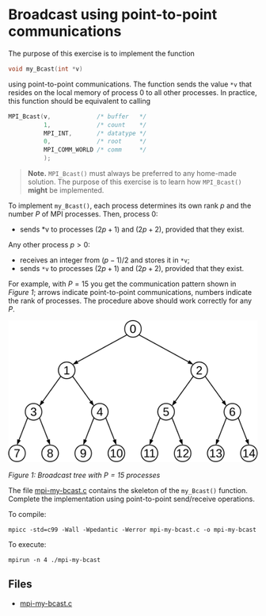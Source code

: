 # Broadcast using point-to-point communications

The purpose of this exercise is to implement the function

```C
void my_Bcast(int *v)
```

using point-to-point communications.
The function sends the value `*v` that resides on the local memory of process 0 to all other processes.
In practice, this function should be equivalent to calling

```C
MPI_Bcast(v,             /* buffer   */
          1,             /* count    */
          MPI_INT,       /* datatype */
          0,             /* root     */
          MPI_COMM_WORLD /* comm     */
          );
```

> **Note.** `MPI_Bcast()` must always be preferred to any home-made solution.
> The purpose of this exercise is to learn how `MPI_Bcast()` **might** be implemented.

To implement `my_Bcast()`, each process determines its own rank $p$ and the number $P$ of MPI processes.
Then, process 0:

- sends *v to processes $(2p + 1)$ and $(2p + 2)$, provided that they exist.

Any other process $p > 0$:

- receives an integer from $(p - 1) / 2$ and stores it in `*v`;
- sends `*v` to processes $(2p + 1)$ and $(2p + 2)$, provided that they exist.

For example, with $P = 15$ you get the communication pattern shown in *Figure 1*;
arrows indicate point-to-point communications, numbers indicate the rank of processes.
The procedure above should work correctly for any $P$.

![Figure 1: Broadcast tree with $P = 15$ processes](img/mpi-my-bcast.svg)

*Figure 1: Broadcast tree with $P = 15$ processes*

The file [mpi-my-bcast.c](base/mpi-my-bcast.c) contains the skeleton of the `my_Bcast()` function.
Complete the implementation using point-to-point send/receive operations.

To compile:

```shell
mpicc -std=c99 -Wall -Wpedantic -Werror mpi-my-bcast.c -o mpi-my-bcast
```

To execute:

```shell
mpirun -n 4 ./mpi-my-bcast
```

## Files

- [mpi-my-bcast.c](base/mpi-my-bcast.c)
